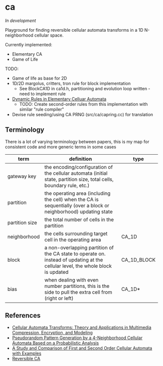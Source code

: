 # ca

*In development*

Playground for finding reversible cellular automata transforms in a 1D N-neighborhood cellular space.

Currently implemented:

* Elementary CA
* Game of Life

TODO:

* Game of life as base for 2D
* 1D/2D margolus, critters, tron rule for block implementation
    - See BlockCA1D in ca1d.h, partitioning and evolution loop written - need to implement rule
* [Dynamic Rules in Elementary Celluar Automata](https://github.com/gojakuch/dynamic-rule-cellular-automata/blob/main/paper_SOECA.pdf)
    - TODO: Create second-order rules from this implementation with similar "rule compiler"
* Devise rule seeding/using CA PRNG (src/ca/capring.cc) for translation

## Terminology

There is a lot of varying terminology between papers, this is my map for consistent code and more generic terms in some cases

| term | definition | type |
| --- | --- | --- |
| gateway key | the encoding/configuration of the cellular automata (initial state, partition size, total cells, boundary rule, etc.) |
| partition | the operating area (including the cell) when the CA is sequentially (over a block or neighborhood) updating state |
| partition size | the total number of cells in the partition  |
| neighborhood | the cells surrounding target cell in the operating area | CA_1D
| block | a non-overlapping partition of the CA state to operate on. instead of updating at the cellular level, the whole block is updated | CA_1D_BLOCK
| bias | when dealing with even number partitions, this is the side to pull the extra cell from (right or left)                        |       CA_1D*                                                          |

## References

* [Cellular Automata Transforms: Theory and Applications in Multimedia Compression, Encryption, and Modeling](https://www.amazon.com/Cellular-Automata-Transforms-Applications-Compression/dp/0792378571)
* [Pseudorandom Pattern Generation by a 4-Neighborhood Cellular Automata Based on a Probabilistic Analysis](http://www.iaeng.org/publication/IMECS2008/IMECS2008_pp1908-1913.pdf)
* [A Study and Comparison of First and Second Order Cellular Automata with Examples](https://ntnuopen.ntnu.no/ntnu-xmlui/bitstream/handle/11250/258721/351877_FULLTEXT01.pdf?sequence=3)
* [Reversible CA](http://www.jcasim.de/main/node10.html)
